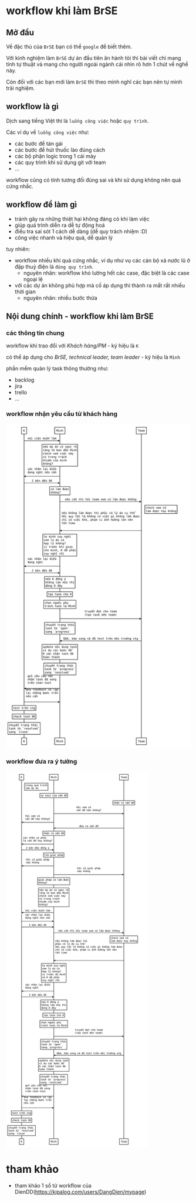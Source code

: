 # workflow khi làm BrSE

## Mở đầu

Về đặc thù của `BrSE` bạn có thể `google` để biết thêm.

Với kinh nghiệm làm `BrSE` dự án đầu tiên ăn hành tỏi thì bài viết chỉ mang tính tự thuật và mang cho người ngoài ngành cái nhìn rõ hơn 1 chút về nghề này.

Còn đối với các bạn mới làm `BrSE` thì theo mình nghĩ các bạn nên tự mình trải nghiệm.

## workflow là gì

Dịch sang tiếng Việt thì là `luồng công việc` hoặc `quy trình`.

Các ví dụ về `luồng công việc` như:
- các bước để tán gái
- các bước để hút thuốc lào đúng cách
- các bộ phận logic trong 1 cái máy
- các quy trình khi sử dụng git với team
- ...

workflow cũng có tính tương đối đúng sai và khi sử dụng không nên quá cứng nhắc.


## workflow để làm gì

- tránh gây ra những thiệt hại không đáng có khi làm việc
- giúp quá trình diễn ra dễ tự động hoá
- điều tra sai sót 1 cách dễ dàng (dễ quy trách nhiệm :D)
- công việc nhanh và hiệu quả, dễ quản lý

tuy nhiên:
- workflow nhiều khi quá cứng nhắc, ví dụ như vụ các cán bộ xả nước lũ ở đập thuỷ điện là `đúng quy trình`.
  - nguyên nhân: workflow khó lường hết các case, đặc biệt là các case ngoại lệ
- với các dự án không phù hợp mà cố áp dụng thì thành ra mất rất nhiều thời gian
  - nguyên nhân: nhiều bước thừa


## Nội dung chính - workflow khi làm BrSE

### các thông tin chung
workflow khi trao đổi với *Khách hàng/PM* - ký hiệu là `K`

có thể áp dụng cho *BrSE, technical leader, team leader* - ký hiệu là `Mình`

phần mềm quản lý task thông thường như:
- backlog
- jira
- trello
- ...

### workflow nhận yêu cầu từ khách hàng

![](./output/workflow_voi_nguoi_giao_va_nhan_viec.svg)

### workflow đưa ra ý tưởng

![](./output/workflow_voi_nguoi_giao_va_nhan_viec_dua_ra_y_tuong.svg)

# tham khảo

- tham khảo 1 số từ workflow của DienDD(https://kipalog.com/users/DangDien/mypage)
